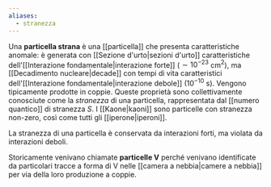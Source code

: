 ```yaml
---
aliases:
  - stranezza
---
```

Una **particella strana** è una [[particella]] che presenta caratteristiche anomale: è generata con [[Sezione d'urto|sezioni d'urto]] caratteristiche dell'[[Interazione fondamentale|interazione forte]] ($\sim10^{-23}$ cm$^{2}$), ma [[Decadimento nucleare|decade]] con tempi di vita caratteristici dell'[[Interazione fondamentale|interazione debole]] ($10^{-10}$ s). Vengono tipicamente prodotte in coppie. Queste proprietà sono collettivamente conosciute come la *stranezza* di una particella, rappresentata dal [[numero quantico]] di stranezza $S$. I [[Kaone|kaoni]] sono particelle con stranezza non-zero, così come tutti gli [[iperone|iperoni]].

La stranezza di una particella è conservata da interazioni forti, ma violata da interazioni deboli.

Storicamente venivano chiamate **particelle V** perché venivano identificate da particolari tracce a forma di V nelle [[camera a nebbia|camere a nebbia]] per via della loro produzione a coppie.